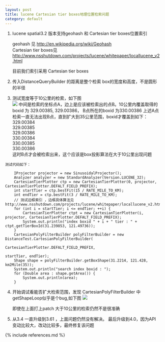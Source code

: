 ```yaml
---
layout: post
title: lucene Cartesian tier boxes地理位置检索问题
category: default
---
```

1. lucene spatial3.2 版本支持geohash 和 Cartesian tier boxes位置索引

    geohash 见 http://en.wikipedia.org/wiki/Geohash  
    Cartesian tier boxes见 http://www.nsshutdown.com/projects/lucene/whitepaper/locallucene_v2.html
    
    目前我们索引采用 Cartesian tier boxes 


2.  传入DistanceQueryBuilder 的距离是整个检索 box的宽度和高度，不是圆形的半径

3.   测试宽度等于10公里的检索，如下图  
    <img src="http://img.haowaimai.mobi/yqg/luence1.png" />
    中间是检索的坐标点A，边上是应该被检索出的点B。10公里内覆盖取得的boxid 为 329.00385, 329.00386， B点所在的boxid 为330.00386
    上述A点检索一直无法出现B点，直到扩大到35公里范围，boxid才覆盖到如下：   
    329.00384  
    329.00385  
    329.00386  
    330.00384  
    330.00385  
    330.00386  
    这时B点才会被检索出来，这个应该是box投影算法在大于10公里出现问题

    测试代码如下：

        IProjector projector = new SinusoidalProjector();
        Analyzer analyzer = new StandardAnalyzer(Version.LUCENE_32);
        CartesianTierPlotter ctp = new CartesianTierPlotter(0, projector, CartesianTierPlotter.DEFALT_FIELD_PREFIX);
        int startTier = ctp.bestFit(15 / RATE_MILE_TO_KM);
        int endTier = ctp.bestFit(3 / RATE_MILE_TO_KM);
        // 测试边框索引 ，边框具体算法见 http://www.nsshutdown.com/projects/lucene/whitepaper/locallucene_v2.html
        for (int i = startTier; i <= endTier; ++i) {
            CartesianTierPlotter ctpt = new CartesianTierPlotter(i, projector, CartesianTierPlotter.DEFALT_FIELD_PREFIX);
            System.out.println("index boxid " + i + " tier : " + ctpt.getTierBoxId(31.239853, 121.49736));
        }
        CartesianPolyFilterBuilder polyFilterBuilder = new DistanceTest.CartesianPolyFilterBuilder(
                                                                                                   CartesianTierPlotter.DEFALT_FIELD_PREFIX,
                                                                                                   startTier, endTier);
        Shape shape = polyFilterBuilder.getBoxShape(31.2214, 121.428, km2Mile(35));
        System.out.println("search index boxid : ");
        for (Double area : shape.getArea()) {
            System.out.println(area);
        }



4.  开始调试看能否扩大检索范围，发现 CartesianPolyFilterBuilder 中getShapeLoop似乎是个bug,如下图
     <img src="http://img.haowaimai.mobi/yqg/luence2.png" />

     即使在上面打上patch 大于10公里的检索仍然不是很准确

5. 从3.4 一直升级到3.61 ，上面问题仍然没有解决。 最后升级到4.0，因为API变动比较大，改动比较多，最终修复该问题

{% include references.md %}